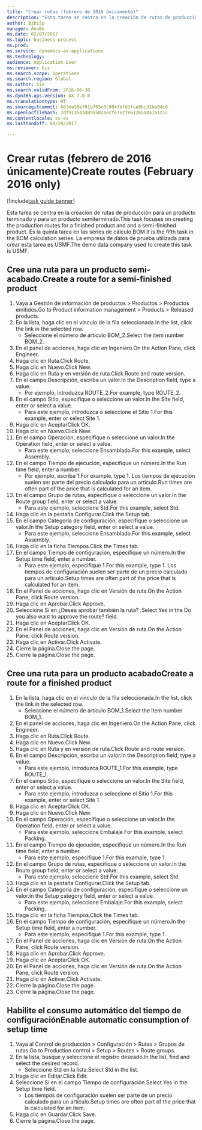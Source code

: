 ```yaml
--- 
title: "Crear rutas (febrero de 2016 únicamente)"
description: "Esta tarea se centra en la creación de rutas de producción para un producto terminado y para un producto semiterminado."
author: BibiSp
manager: AnnBe
ms.date: 02/07/2017
ms.topic: business-process
ms.prod: 
ms.service: dynamics-ax-applications
ms.technology: 
audience: Application User
ms.reviewer: bis
ms.search.scope: Operations
ms.search.region: Global
ms.author: bis
ms.search.validFrom: 2016-06-30
ms.dyn365.ops.version: AX 7.0.0
ms.translationtype: HT
ms.sourcegitcommit: 663da58ef01b705c0c984fbfd3fce8bc31be04c6
ms.openlocfilehash: 2df913543d89a502aecfe7e2fe61265a8a1a121c
ms.contentlocale: es-es
ms.lasthandoff: 08/29/2017

---
```

# <a name="create-routes-february-2016-only"></a><span data-ttu-id="222bb-103">Crear rutas (febrero de 2016 únicamente)</span><span class="sxs-lookup"><span data-stu-id="222bb-103">Create routes (February 2016 only)</span></span>

[!include[task guide banner](../../includes/task-guide-banner.md)]

<span data-ttu-id="222bb-104">Esta tarea se centra en la creación de rutas de producción para un producto terminado y para un producto semiterminado.</span><span class="sxs-lookup"><span data-stu-id="222bb-104">This task focuses on creating the production routes for a finished product and and a semi-finished product.</span></span> <span data-ttu-id="222bb-105">Es la quinta tarea en las series de cálculo BOM.</span><span class="sxs-lookup"><span data-stu-id="222bb-105">It is the fifth task in the BOM calculation series.</span></span> <span data-ttu-id="222bb-106">La empresa de datos de prueba utilizada para crear esta tarea es USMF.</span><span class="sxs-lookup"><span data-stu-id="222bb-106">The demo data company used to create this task is USMF.</span></span>


## <a name="create-a-route-for-a-semi-finished-product"></a><span data-ttu-id="222bb-107">Cree una ruta para un producto semi-acabado.</span><span class="sxs-lookup"><span data-stu-id="222bb-107">Create a route for a semi-finished product</span></span>
1. <span data-ttu-id="222bb-108">Vaya a Gestión de información de productos > Productos > Productos emitidos.</span><span class="sxs-lookup"><span data-stu-id="222bb-108">Go to Product information management > Products > Released products.</span></span>
2. <span data-ttu-id="222bb-109">En la lista, haga clic en el vínculo de la fila seleccionada.</span><span class="sxs-lookup"><span data-stu-id="222bb-109">In the list, click the link in the selected row.</span></span>
    * <span data-ttu-id="222bb-110">Seleccione el número de artículo BOM_2.</span><span class="sxs-lookup"><span data-stu-id="222bb-110">Select the item number BOM_2.</span></span>  
3. <span data-ttu-id="222bb-111">En el panel de acciones, haga clic en Ingeniero.</span><span class="sxs-lookup"><span data-stu-id="222bb-111">On the Action Pane, click Engineer.</span></span>
4. <span data-ttu-id="222bb-112">Haga clic en Ruta.</span><span class="sxs-lookup"><span data-stu-id="222bb-112">Click Route.</span></span>
5. <span data-ttu-id="222bb-113">Haga clic en Nuevo.</span><span class="sxs-lookup"><span data-stu-id="222bb-113">Click New.</span></span>
6. <span data-ttu-id="222bb-114">Haga clic en Ruta y en versión de ruta.</span><span class="sxs-lookup"><span data-stu-id="222bb-114">Click Route and route version.</span></span>
7. <span data-ttu-id="222bb-115">En el campo Descripción, escriba un valor.</span><span class="sxs-lookup"><span data-stu-id="222bb-115">In the Description field, type a value.</span></span>
    * <span data-ttu-id="222bb-116">Por ejemplo, introduzca ROUTE_2.</span><span class="sxs-lookup"><span data-stu-id="222bb-116">For example, type ROUTE_2.</span></span>  
8. <span data-ttu-id="222bb-117">En el campo Sitio, especifique o seleccione un valor.</span><span class="sxs-lookup"><span data-stu-id="222bb-117">In the Site field, enter or select a value.</span></span>
    * <span data-ttu-id="222bb-118">Para este ejemplo, introduzca o seleccione el Sitio 1.</span><span class="sxs-lookup"><span data-stu-id="222bb-118">For this example, enter or select Site 1.</span></span>  
9. <span data-ttu-id="222bb-119">Haga clic en Aceptar</span><span class="sxs-lookup"><span data-stu-id="222bb-119">Click OK.</span></span>
10. <span data-ttu-id="222bb-120">Haga clic en Nuevo.</span><span class="sxs-lookup"><span data-stu-id="222bb-120">Click New.</span></span>
11. <span data-ttu-id="222bb-121">En el campo Operación, especifique o seleccione un valor.</span><span class="sxs-lookup"><span data-stu-id="222bb-121">In the Operation field, enter or select a value.</span></span>
    * <span data-ttu-id="222bb-122">Para este ejemplo, seleccione Ensamblado.</span><span class="sxs-lookup"><span data-stu-id="222bb-122">For this example, select Assembly.</span></span>  
12. <span data-ttu-id="222bb-123">En el campo Tiempo de ejecución, especifique un número.</span><span class="sxs-lookup"><span data-stu-id="222bb-123">In the Run time field, enter a number.</span></span>
    * <span data-ttu-id="222bb-124">Por ejemplo, escriba 1.</span><span class="sxs-lookup"><span data-stu-id="222bb-124">For example, type 1.</span></span> <span data-ttu-id="222bb-125">Los tiempos de ejecución suelen ser parte del precio calculado para un artículo.</span><span class="sxs-lookup"><span data-stu-id="222bb-125">Run times are often part of the price that is calculated for an item.</span></span>  
13. <span data-ttu-id="222bb-126">En el campo Grupo de rutas, especifique o seleccione un valor.</span><span class="sxs-lookup"><span data-stu-id="222bb-126">In the Route group field, enter or select a value.</span></span>
    * <span data-ttu-id="222bb-127">Para este ejemplo, seleccione Std.</span><span class="sxs-lookup"><span data-stu-id="222bb-127">For this example, select Std.</span></span>  
14. <span data-ttu-id="222bb-128">Haga clic en la pestaña Configurar.</span><span class="sxs-lookup"><span data-stu-id="222bb-128">Click the Setup tab.</span></span>
15. <span data-ttu-id="222bb-129">En el campo Categoría de configuración, especifique o seleccione un valor.</span><span class="sxs-lookup"><span data-stu-id="222bb-129">In the Setup category field, enter or select a value.</span></span>
    * <span data-ttu-id="222bb-130">Para este ejemplo, seleccione Ensamblado.</span><span class="sxs-lookup"><span data-stu-id="222bb-130">For this example, select Assembly.</span></span>  
16. <span data-ttu-id="222bb-131">Haga clic en la ficha Tiempos.</span><span class="sxs-lookup"><span data-stu-id="222bb-131">Click the Times tab.</span></span>
17. <span data-ttu-id="222bb-132">En el campo Tiempo de configuración, especifique un número.</span><span class="sxs-lookup"><span data-stu-id="222bb-132">In the Setup time field, enter a number.</span></span>
    * <span data-ttu-id="222bb-133">Para este ejemplo, especifique 1.</span><span class="sxs-lookup"><span data-stu-id="222bb-133">For this example, type 1.</span></span> <span data-ttu-id="222bb-134">Los tiempos de configuración suelen ser parte de un precio calculado para un artículo.</span><span class="sxs-lookup"><span data-stu-id="222bb-134">Setup times are often part of the price that is calculated for an item.</span></span>  
18. <span data-ttu-id="222bb-135">En el Panel de acciones, haga clic en Versión de ruta.</span><span class="sxs-lookup"><span data-stu-id="222bb-135">On the Action Pane, click Route version.</span></span>
19. <span data-ttu-id="222bb-136">Haga clic en Aprobar.</span><span class="sxs-lookup"><span data-stu-id="222bb-136">Click Approve.</span></span>
20. <span data-ttu-id="222bb-137">Seleccione Sí en ¿Desea aprobar también la ruta? .</span><span class="sxs-lookup"><span data-stu-id="222bb-137">Select Yes in the Do you also want to approve the route? field.</span></span>
21. <span data-ttu-id="222bb-138">Haga clic en Aceptar</span><span class="sxs-lookup"><span data-stu-id="222bb-138">Click OK.</span></span>
22. <span data-ttu-id="222bb-139">En el Panel de acciones, haga clic en Versión de ruta.</span><span class="sxs-lookup"><span data-stu-id="222bb-139">On the Action Pane, click Route version.</span></span>
23. <span data-ttu-id="222bb-140">Haga clic en Activar.</span><span class="sxs-lookup"><span data-stu-id="222bb-140">Click Activate.</span></span>
24. <span data-ttu-id="222bb-141">Cierre la página.</span><span class="sxs-lookup"><span data-stu-id="222bb-141">Close the page.</span></span>
25. <span data-ttu-id="222bb-142">Cierre la página.</span><span class="sxs-lookup"><span data-stu-id="222bb-142">Close the page.</span></span>

## <a name="create-a-route-for-a-finished-product"></a><span data-ttu-id="222bb-143">Cree una ruta para un producto acabado</span><span class="sxs-lookup"><span data-stu-id="222bb-143">Create a route for a finished product</span></span>
1. <span data-ttu-id="222bb-144">En la lista, haga clic en el vínculo de la fila seleccionada.</span><span class="sxs-lookup"><span data-stu-id="222bb-144">In the list, click the link in the selected row.</span></span>
    * <span data-ttu-id="222bb-145">Seleccione el número de artículo BOM_1.</span><span class="sxs-lookup"><span data-stu-id="222bb-145">Select the item number BOM_1.</span></span>  
2. <span data-ttu-id="222bb-146">En el panel de acciones, haga clic en Ingeniero.</span><span class="sxs-lookup"><span data-stu-id="222bb-146">On the Action Pane, click Engineer.</span></span>
3. <span data-ttu-id="222bb-147">Haga clic en Ruta.</span><span class="sxs-lookup"><span data-stu-id="222bb-147">Click Route.</span></span>
4. <span data-ttu-id="222bb-148">Haga clic en Nuevo.</span><span class="sxs-lookup"><span data-stu-id="222bb-148">Click New.</span></span>
5. <span data-ttu-id="222bb-149">Haga clic en Ruta y en versión de ruta.</span><span class="sxs-lookup"><span data-stu-id="222bb-149">Click Route and route version.</span></span>
6. <span data-ttu-id="222bb-150">En el campo Descripción, escriba un valor.</span><span class="sxs-lookup"><span data-stu-id="222bb-150">In the Description field, type a value.</span></span>
    * <span data-ttu-id="222bb-151">Para este ejemplo, introduzca ROUTE_1.</span><span class="sxs-lookup"><span data-stu-id="222bb-151">For this example, type ROUTE_1.</span></span>  
7. <span data-ttu-id="222bb-152">En el campo Sitio, especifique o seleccione un valor.</span><span class="sxs-lookup"><span data-stu-id="222bb-152">In the Site field, enter or select a value.</span></span>
    * <span data-ttu-id="222bb-153">Para este ejemplo, introduzca o seleccione el Sitio 1.</span><span class="sxs-lookup"><span data-stu-id="222bb-153">For this example, enter or select Site 1.</span></span>  
8. <span data-ttu-id="222bb-154">Haga clic en Aceptar</span><span class="sxs-lookup"><span data-stu-id="222bb-154">Click OK.</span></span>
9. <span data-ttu-id="222bb-155">Haga clic en Nuevo.</span><span class="sxs-lookup"><span data-stu-id="222bb-155">Click New.</span></span>
10. <span data-ttu-id="222bb-156">En el campo Operación, especifique o seleccione un valor.</span><span class="sxs-lookup"><span data-stu-id="222bb-156">In the Operation field, enter or select a value.</span></span>
    * <span data-ttu-id="222bb-157">Para este ejemplo, seleccione Embalaje.</span><span class="sxs-lookup"><span data-stu-id="222bb-157">For this example, select Packing.</span></span>  
11. <span data-ttu-id="222bb-158">En el campo Tiempo de ejecución, especifique un número.</span><span class="sxs-lookup"><span data-stu-id="222bb-158">In the Run time field, enter a number.</span></span>
    * <span data-ttu-id="222bb-159">Para este ejemplo, especifique 1.</span><span class="sxs-lookup"><span data-stu-id="222bb-159">For this example, type 1.</span></span>  
12. <span data-ttu-id="222bb-160">En el campo Grupo de rutas, especifique o seleccione un valor.</span><span class="sxs-lookup"><span data-stu-id="222bb-160">In the Route group field, enter or select a value.</span></span>
    * <span data-ttu-id="222bb-161">Para este ejemplo, seleccione Std.</span><span class="sxs-lookup"><span data-stu-id="222bb-161">For this example, select Std.</span></span>  
13. <span data-ttu-id="222bb-162">Haga clic en la pestaña Configurar.</span><span class="sxs-lookup"><span data-stu-id="222bb-162">Click the Setup tab.</span></span>
14. <span data-ttu-id="222bb-163">En el campo Categoría de configuración, especifique o seleccione un valor.</span><span class="sxs-lookup"><span data-stu-id="222bb-163">In the Setup category field, enter or select a value.</span></span>
    * <span data-ttu-id="222bb-164">Para este ejemplo, seleccione Embalaje.</span><span class="sxs-lookup"><span data-stu-id="222bb-164">For this example, select Packing.</span></span>  
15. <span data-ttu-id="222bb-165">Haga clic en la ficha Tiempos.</span><span class="sxs-lookup"><span data-stu-id="222bb-165">Click the Times tab.</span></span>
16. <span data-ttu-id="222bb-166">En el campo Tiempo de configuración, especifique un número.</span><span class="sxs-lookup"><span data-stu-id="222bb-166">In the Setup time field, enter a number.</span></span>
    * <span data-ttu-id="222bb-167">Para este ejemplo, especifique 1.</span><span class="sxs-lookup"><span data-stu-id="222bb-167">For this example, type 1.</span></span>  
17. <span data-ttu-id="222bb-168">En el Panel de acciones, haga clic en Versión de ruta.</span><span class="sxs-lookup"><span data-stu-id="222bb-168">On the Action Pane, click Route version.</span></span>
18. <span data-ttu-id="222bb-169">Haga clic en Aprobar.</span><span class="sxs-lookup"><span data-stu-id="222bb-169">Click Approve.</span></span>
19. <span data-ttu-id="222bb-170">Haga clic en Aceptar</span><span class="sxs-lookup"><span data-stu-id="222bb-170">Click OK.</span></span>
20. <span data-ttu-id="222bb-171">En el Panel de acciones, haga clic en Versión de ruta.</span><span class="sxs-lookup"><span data-stu-id="222bb-171">On the Action Pane, click Route version.</span></span>
21. <span data-ttu-id="222bb-172">Haga clic en Activar.</span><span class="sxs-lookup"><span data-stu-id="222bb-172">Click Activate.</span></span>
22. <span data-ttu-id="222bb-173">Cierre la página.</span><span class="sxs-lookup"><span data-stu-id="222bb-173">Close the page.</span></span>
23. <span data-ttu-id="222bb-174">Cierre la página.</span><span class="sxs-lookup"><span data-stu-id="222bb-174">Close the page.</span></span>

## <a name="enable-automatic-consumption-of-setup-time"></a><span data-ttu-id="222bb-175">Habilite el consumo automático del tiempo de configuración</span><span class="sxs-lookup"><span data-stu-id="222bb-175">Enable automatic consumption of setup time</span></span>
1. <span data-ttu-id="222bb-176">Vaya al Control de producción > Configuración > Rutas > Grupos de rutas.</span><span class="sxs-lookup"><span data-stu-id="222bb-176">Go to Production control > Setup > Routes > Route groups.</span></span>
2. <span data-ttu-id="222bb-177">En la lista, busque y seleccione el registro deseado.</span><span class="sxs-lookup"><span data-stu-id="222bb-177">In the list, find and select the desired record.</span></span>
    * <span data-ttu-id="222bb-178">Seleccione Std en la lista.</span><span class="sxs-lookup"><span data-stu-id="222bb-178">Select Std in the list.</span></span>  
3. <span data-ttu-id="222bb-179">Haga clic en Editar.</span><span class="sxs-lookup"><span data-stu-id="222bb-179">Click Edit.</span></span>
4. <span data-ttu-id="222bb-180">Seleccione Sí en el campo Tiempo de configuración.</span><span class="sxs-lookup"><span data-stu-id="222bb-180">Select Yes in the Setup time field.</span></span>
    * <span data-ttu-id="222bb-181">Los tiempos de configuración suelen ser parte de un precio calculado para un artículo.</span><span class="sxs-lookup"><span data-stu-id="222bb-181">Setup times are often part of the price that is calculated for an item.</span></span>  
5. <span data-ttu-id="222bb-182">Haga clic en Guardar.</span><span class="sxs-lookup"><span data-stu-id="222bb-182">Click Save.</span></span>
6. <span data-ttu-id="222bb-183">Cierre la página.</span><span class="sxs-lookup"><span data-stu-id="222bb-183">Close the page.</span></span>


